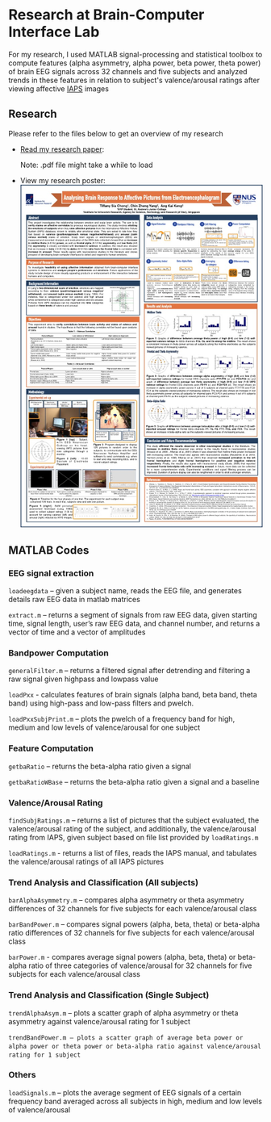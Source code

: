 # Research at Brain-Computer Interface Lab

For my research, I used MATLAB signal-processing and statistical toolbox to compute features (alpha asymmetry, alpha power, beta power, theta power) of brain EEG signals across 32 channels and five subjects and analyzed trends in these features in relation to subject's valence/arousal ratings after viewing affective [IAPS](https://en.wikipedia.org/wiki/International_Affective_Picture_System) images

## Research

Please refer to the files below to get an overview of my research

* [Read my research paper](/All%20Submissions%20for%20Compilation/SSEF%20Submissions/SSEF%20Main%20Submission.pdf):
  
  Note: .pdf file might take a while to load
  
* View my research poster:
  <img src="/All%20Submissions%20for%20Compilation/Poster/poster.jpg" width="800">
  

## MATLAB Codes

### EEG signal extraction

`loadeegdata` – given a subject name, reads the EEG file, and generates details raw EEG data in matlab matrices

`extract.m` – returns a segment of signals from raw EEG data, given starting time, signal length, user’s raw EEG data, and channel number, and returns a vector of time and a vector of amplitudes

### Bandpower Computation

`generalFilter.m` – returns a filtered signal after detrending and filtering a raw signal given highpass and lowpass value

`loadPxx` - calculates features of brain signals (alpha band, beta band, theta band) using high-pass and low-pass filters and pwelch.

`loadPxxSubjPrint.m` – plots the pwelch of a frequency band for high, medium and low levels of valence/arousal for one subject

### Feature Computation

`getbaRatio` – returns the beta-alpha ratio given a signal

`getbaRatioWBase` – returns the beta-alpha ratio given a signal and a baseline

### Valence/Arousal Rating

`findSubjRatings.m` – returns a list of pictures that the subject evaluated, the valence/arousal rating of the subject, and additionally, the valence/arousal rating from IAPS, given subject based on file list provided by `loadRatings.m`

`loadRatings.m` - returns a list of files, reads the IAPS manual, and tabulates the valence/arousal ratings of all IAPS pictures 

### Trend Analysis and Classification (All subjects)

`barAlphaAsymmetry.m` – compares alpha asymmetry or theta asymmetry differences of 32 channels for five subjects for each valence/arousal class

`barBandPower.m` – compares signal powers (alpha, beta, theta) or beta-alpha ratio differences of 32 channels for five subjects for each valence/arousal class

`barPower.m` - compares average signal powers (alpha, beta, theta) or beta-alpha ratio of three categories of valence/arousal for 32 channels for five subjects for each valence/arousal class


### Trend Analysis and Classification (Single Subject)

`trendAlphaAsym.m` – plots a scatter graph of alpha asymmetry or theta asymmetry against valence/arousal rating for 1 subject

`trendBandPower.m – plots a scatter graph of average beta power or alpha power or theta power or beta-alpha ratio against valence/arousal rating for 1 subject`

### Others

`loadSignals.m` – plots the average segment of EEG signals of a certain frequency band averaged across all subjects in high, medium and low levels of valence/arousal
